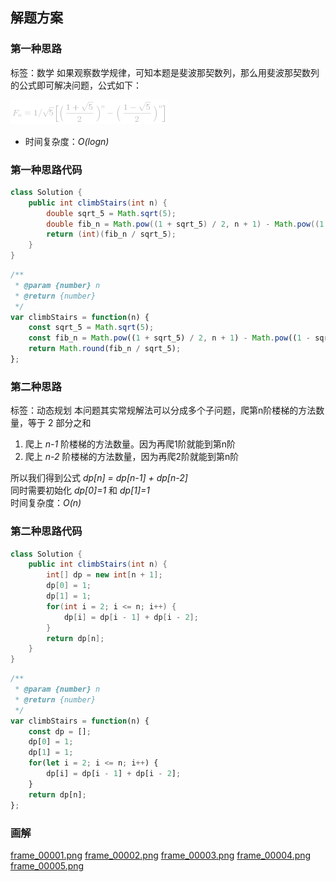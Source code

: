 ## 解题方案

### 第一种思路

标签：数学
如果观察数学规律，可知本题是斐波那契数列，那么用斐波那契数列的公式即可解决问题，公式如下：

![F_n=1/\sqrt{5}\Big\[\Big(\frac{1+\sqrt{5}}{2}\Big)^n-\Big(\frac{1-\sqrt{5}}{2}\Big)^n\Big\] ](./p__F_n_=_1_sqrt{5}Big_Big_frac{1+sqrt{5}}{2}Big_^n-Big_frac{1-sqrt{5}}{2}Big_^nBig__.png) 

- 时间复杂度：*O(logn)*

### 第一种思路代码

```Java []
class Solution {
    public int climbStairs(int n) {
        double sqrt_5 = Math.sqrt(5);
        double fib_n = Math.pow((1 + sqrt_5) / 2, n + 1) - Math.pow((1 - sqrt_5) / 2,n + 1);
        return (int)(fib_n / sqrt_5);
    }
}
```
```JavaScript []
/**
 * @param {number} n
 * @return {number}
 */
var climbStairs = function(n) {
    const sqrt_5 = Math.sqrt(5);
    const fib_n = Math.pow((1 + sqrt_5) / 2, n + 1) - Math.pow((1 - sqrt_5) / 2,n + 1);
    return Math.round(fib_n / sqrt_5);
};
```

### 第二种思路

标签：动态规划
本问题其实常规解法可以分成多个子问题，爬第n阶楼梯的方法数量，等于 2 部分之和

1. 爬上 *n-1* 阶楼梯的方法数量。因为再爬1阶就能到第n阶
2. 爬上 *n-2* 阶楼梯的方法数量，因为再爬2阶就能到第n阶

所以我们得到公式 *dp[n] = dp[n-1] + dp[n-2]*  
同时需要初始化 *dp[0]=1* 和 *dp[1]=1*  
时间复杂度：*O(n)*  

### 第二种思路代码

```Java []
class Solution {
    public int climbStairs(int n) {
        int[] dp = new int[n + 1];
        dp[0] = 1;
        dp[1] = 1;
        for(int i = 2; i <= n; i++) {
            dp[i] = dp[i - 1] + dp[i - 2];
        }
        return dp[n];
    }
}
```
```JavaScript []
/**
 * @param {number} n
 * @return {number}
 */
var climbStairs = function(n) {
    const dp = [];
    dp[0] = 1;
    dp[1] = 1;
    for(let i = 2; i <= n; i++) {
        dp[i] = dp[i - 1] + dp[i - 2];
    }
    return dp[n];
};
```

### 画解

  [frame_00001.png](https://pic.leetcode-cn.com/16bd1ad36b835f52348dee6f1aa657fad5606c6f1a932a578f6f2b6e62cde525-frame_00001.png)  [frame_00002.png](https://pic.leetcode-cn.com/afc14910a78f4b01067149f3207e832971fb62fc4a792909a554bb3464a58e1f-frame_00002.png)  [frame_00003.png](https://pic.leetcode-cn.com/4b75ec8caa354755fb2381b92f5a0b573d9006a8fe3a867195043c1a060adcf6-frame_00003.png)  [frame_00004.png](https://pic.leetcode-cn.com/b0669930d37d53193ba94944f12e315e1bad56c3747952b9ad19d0b975802b54-frame_00004.png)  [frame_00005.png](https://pic.leetcode-cn.com/7b5041443933acd76d3ab7cb108577c6161972f7fc06a86eac24b05e7e4f88ac-frame_00005.png) 